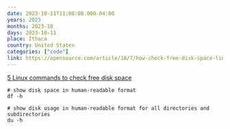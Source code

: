 ```yaml
---
date: 2023-10-11T11:08:08.000-04:00
years: 2023
months: 2023-10
days: 2023-10-11
place: Ithaca
country: United States
categories: ["code"]
link: https://opensource.com/article/18/7/how-check-free-disk-space-linux
---
```

[5 Linux commands to check free disk space](https://opensource.com/article/18/7/how-check-free-disk-space-linux)

```
# show disk space in human-readable format
df -h

# show disk usage in human-readable format for all directories and subdirectories
du -h
```
